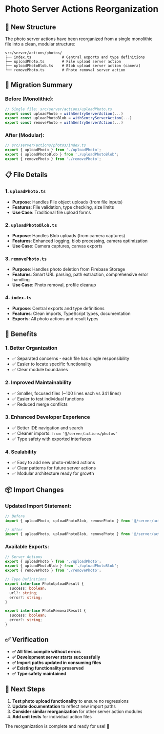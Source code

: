 # Photo Server Actions Reorganization

## 📁 New Structure

The photo server actions have been reorganized from a single monolithic file into a clean, modular structure:

```
src/server/actions/photos/
├── index.ts              # Central exports and type definitions
├── uploadPhoto.ts        # File upload server action
├── uploadPhotoBlob.ts    # Blob upload server action (camera)
└── removePhoto.ts        # Photo removal server action
```

## 🔄 Migration Summary

### **Before** (Monolithic):
```typescript
// Single file: src/server/actions/uploadPhoto.ts
export const uploadPhoto = withSentryServerAction(...)
export const uploadPhotoBlob = withSentryServerAction(...)
export const removePhoto = withSentryServerAction(...)
```

### **After** (Modular):
```typescript
// src/server/actions/photos/index.ts
export { uploadPhoto } from './uploadPhoto';
export { uploadPhotoBlob } from './uploadPhotoBlob';
export { removePhoto } from './removePhoto';
```

## 📋 File Details

### **1. `uploadPhoto.ts`**
- **Purpose**: Handles File object uploads (from file inputs)
- **Features**: File validation, type checking, size limits
- **Use Case**: Traditional file upload forms

### **2. `uploadPhotoBlob.ts`**
- **Purpose**: Handles Blob uploads (from camera captures)
- **Features**: Enhanced logging, blob processing, camera optimization
- **Use Case**: Camera captures, canvas exports

### **3. `removePhoto.ts`**
- **Purpose**: Handles photo deletion from Firebase Storage
- **Features**: Smart URL parsing, path extraction, comprehensive error handling
- **Use Case**: Photo removal, profile cleanup

### **4. `index.ts`**
- **Purpose**: Central exports and type definitions
- **Features**: Clean imports, TypeScript types, documentation
- **Exports**: All photo actions and result types

## 🚀 Benefits

### **1. Better Organization**
- ✅ Separated concerns - each file has single responsibility
- ✅ Easier to locate specific functionality
- ✅ Clear module boundaries

### **2. Improved Maintainability**
- ✅ Smaller, focused files (~100 lines each vs 341 lines)
- ✅ Easier to test individual functions
- ✅ Reduced merge conflicts

### **3. Enhanced Developer Experience**
- ✅ Better IDE navigation and search
- ✅ Cleaner imports: `from '@/server/actions/photos'`
- ✅ Type safety with exported interfaces

### **4. Scalability**
- ✅ Easy to add new photo-related actions
- ✅ Clear patterns for future server actions
- ✅ Modular architecture ready for growth

## 📦 Import Changes

### **Updated Import Statement**:
```typescript
// Before
import { uploadPhoto, uploadPhotoBlob, removePhoto } from '@/server/actions/uploadPhoto';

// After
import { uploadPhoto, uploadPhotoBlob, removePhoto } from '@/server/actions/photos';
```

### **Available Exports**:
```typescript
// Server Actions
export { uploadPhoto } from './uploadPhoto';
export { uploadPhotoBlob } from './uploadPhotoBlob';
export { removePhoto } from './removePhoto';

// Type Definitions
export interface PhotoUploadResult {
  success: boolean;
  url?: string;
  error?: string;
}

export interface PhotoRemovalResult {
  success: boolean;
  error?: string;
}
```

## ✅ Verification

- **✅ All files compile without errors**
- **✅ Development server starts successfully**
- **✅ Import paths updated in consuming files**
- **✅ Existing functionality preserved**
- **✅ Type safety maintained**

## 🎯 Next Steps

1. **Test photo upload functionality** to ensure no regressions
2. **Update documentation** to reflect new import paths
3. **Consider similar reorganization** for other server action modules
4. **Add unit tests** for individual action files

The reorganization is complete and ready for use! 🎉
